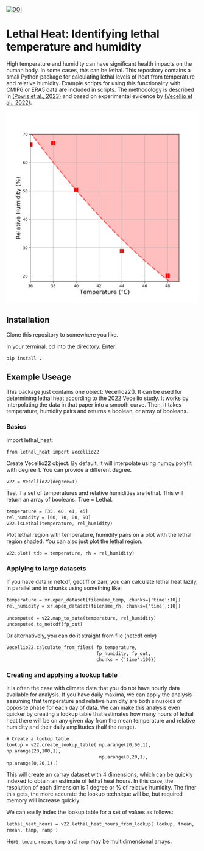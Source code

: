 [![DOI](https://zenodo.org/badge/542107849.svg)](https://zenodo.org/badge/latestdoi/542107849)

# Lethal Heat: Identifying lethal temperature and humidity
High temperature and humidity can have significant health impacts on the human body. In some cases, this can be lethal.
This repository contains a small Python package for calculating lethal levels of heat from temperature and relative humidity.
Example scripts for using this functionality with CMIP6 or ERA5 data are included in scripts.
The methodology is described in [(Powis et al., 2023)](https://www.science.org/doi/10.1126/sciadv.adg9297) and based on
experimental evidence by [(Vecellio et al., 2022)](https://pubmed.ncbi.nlm.nih.gov/34913738/).

![Lethal Heat Diagram](lethal_heat_illustration.svg)


## Installation
Clone this repository to somewhere you like.

In your terminal, cd into the directory. Enter:

```
pip install .
```

## Example Useage

This package just contains one object: Vecellio22(). It can be used for
determining lethal heat according to the 2022 Vecellio study.
It works by interpolating the data in that paper into a smooth curve.
Then, it takes temperature, humidity pairs and returns a boolean, or 
array of booleans.

### Basics
Import lethal_heat:

```
from lethal_heat import Vecellio22
```

Create Vecellio22 object. By default, it will interpolate using numpy.polyfit with degree 1. You can provide a different degree.
```
v22 = Vecellio22(degree=1)
```

Test if a set of temperatures and relative humidities are lethal. This will return an array of booleans. True = Lethal.
```
temperature = [35, 40, 41, 45]
rel_humidity = [60, 70, 80, 90]
v22.isLethal(temperature, rel_humidity)
```


Plot lethal region with temperature, humidity pairs on a plot with the lethal region shaded. You can also just plot the lethal region.
```
v22.plot( tdb = temperature, rh = rel_humidity)
```

### Applying to large datasets

If you have data in netcdf, geotiff or zarr, you can calculate lethal heat lazily, in parallel and in chunks using something like:
```
temperature = xr.open_dataset(filename_temp, chunks={'time':10})
rel_humidity = xr.open_dataset(filename_rh, chunks={'time',:10})

uncomputed = v22.map_to_data(temperature, rel_humidity)
uncomputed.to_netcdf(fp_out)
```

Or alternatively, you can do it straight from file (netcdf only)
```
Vecellio22.calculate_from_files( fp_temperature, 
                                 fp_humidity, fp_out,
                                 chunks = {'time':100})
```

### Creating and applying a lookup table
It is often the case with climate data that you do not have hourly data available for analysis. If you have daily maxima, we can apply the analysis assuming that temperature and relative humidity are both sinusoids of opposite phase for each day of data. We can make this analysis even quicker by creating a lookup table that estimates how many hours of lethal heat there will be on any given day from the mean temperature and relative humidity and their daily amplitudes (half the range).

```
# Create a lookup table
lookup = v22.create_lookup_table( np.arange(20,60,1), np.arange(20,100,1), 
                                  np.arange(0,20,1), np.arange(0,20,1),)
```

This will create an xarray dataset with 4 dimensions, which can be quickly indexed to obtain an estimate of lethal heat hours. In this case, the resolution of each dimension is 1 degree or % of relative humidity. The finer this gets, the more accurate the lookup technique will be, but required memory will increase quickly.

We can easily index the lookup table for a set of values as follows:

```
lethal_heat_hours = v22.lethal_heat_hours_from_lookup( lookup, tmean, rmean, tamp, ramp )
```

Here, `tmean`, `rmean`, `tamp` and `ramp` may be multidimensional arrays.

